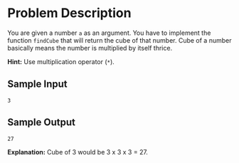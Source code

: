 # Problem Description

You are given a number `a` as an argument. You have to implement the function `findCube` that will return the cube of that number. Cube of a number basically means the number is multiplied by itself thrice.

**Hint:** Use multiplication operator (`*`).

## Sample Input
```plaintext
3
```

## Sample Output
```plaintext
27
```

**Explanation:**
Cube of 3 would be 3 x 3 x 3 = 27.
